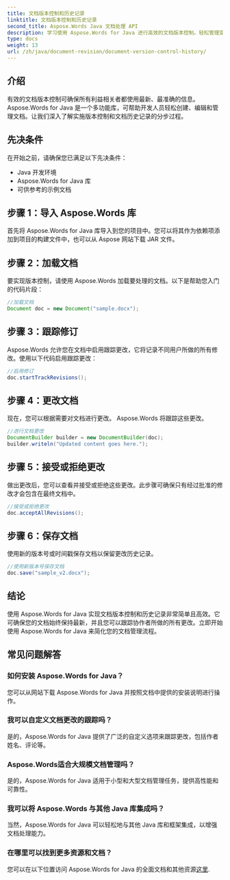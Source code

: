 ```yaml
---
title: 文档版本控制和历史记录
linktitle: 文档版本控制和历史记录
second_title: Aspose.Words Java 文档处理 API
description: 学习使用 Aspose.Words for Java 进行高效的文档版本控制。轻松管理变更、无缝协作和跟踪修订。
type: docs
weight: 13
url: /zh/java/document-revision/document-version-control-history/
---
```


## 介绍

有效的文档版本控制可确保所有利益相关者都使用最新、最准确的信息。Aspose.Words for Java 是一个多功能库，可帮助开发人员轻松创建、编辑和管理文档。让我们深入了解实施版本控制和文档历史记录的分步过程。

## 先决条件

在开始之前，请确保您已满足以下先决条件：

- Java 开发环境
- Aspose.Words for Java 库
- 可供参考的示例文档

## 步骤 1：导入 Aspose.Words 库

首先将 Aspose.Words for Java 库导入到您的项目中。您可以将其作为依赖项添加到项目的构建文件中，也可以从 Aspose 网站下载 JAR 文件。

## 步骤 2：加载文档

要实现版本控制，请使用 Aspose.Words 加载要处理的文档。以下是帮助您入门的代码片段：

```java
//加载文档
Document doc = new Document("sample.docx");
```

## 步骤 3：跟踪修订

Aspose.Words 允许您在文档中启用跟踪更改，它将记录不同用户所做的所有修改。使用以下代码启用跟踪更改：

```java
//启用修订
doc.startTrackRevisions();
```

## 步骤 4：更改文档

现在，您可以根据需要对文档进行更改。 Aspose.Words 将跟踪这些更改。

```java
//进行文档更改
DocumentBuilder builder = new DocumentBuilder(doc);
builder.writeln("Updated content goes here.");
```

## 步骤 5：接受或拒绝更改

做出更改后，您可以查看并接受或拒绝这些更改。此步骤可确保只有经过批准的修改才会包含在最终文档中。

```java
//接受或拒绝更改
doc.acceptAllRevisions();
```

## 步骤 6：保存文档

使用新的版本号或时间戳保存文档以保留更改历史记录。

```java
//使用新版本号保存文档
doc.save("sample_v2.docx");
```

## 结论

使用 Aspose.Words for Java 实现文档版本控制和历史记录非常简单且高效。它可确保您的文档始终保持最新，并且您可以跟踪协作者所做的所有更改。立即开始使用 Aspose.Words for Java 来简化您的文档管理流程。

## 常见问题解答

### 如何安装 Aspose.Words for Java？

您可以从网站下载 Aspose.Words for Java 并按照文档中提供的安装说明进行操作。

### 我可以自定义文档更改的跟踪吗？

是的，Aspose.Words for Java 提供了广泛的自定义选项来跟踪更改，包括作者姓名、评论等。

### Aspose.Words适合大规模文档管理吗？

是的，Aspose.Words for Java 适用于小型和大型文档管理任务，提供高性能和可靠性。

### 我可以将 Aspose.Words 与其他 Java 库集成吗？

当然，Aspose.Words for Java 可以轻松地与其他 Java 库和框架集成，以增强文档处理能力。

### 在哪里可以找到更多资源和文档？

您可以在以下位置访问 Aspose.Words for Java 的全面文档和其他资源[这里](https://reference.aspose.com/words/java/).